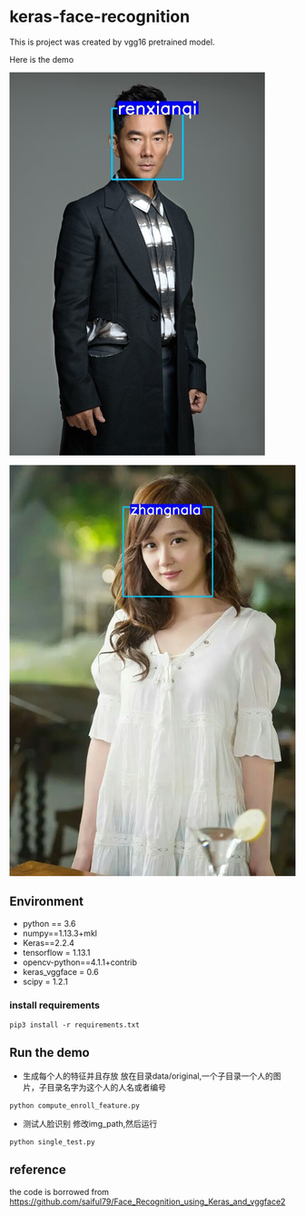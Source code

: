 # keras-face-recognition


This is project was created by vgg16 pretrained model.

 Here is the demo
 
![face identification demo](result/1.jpg "face identification demo")

![face identification demo](result/2.jpg "face identification demo")


## Environment
- python == 3.6
- numpy==1.13.3+mkl
- Keras==2.2.4
- tensorflow = 1.13.1  
- opencv-python==4.1.1+contrib
- keras_vggface = 0.6  
- scipy = 1.2.1


### install requirements
```
pip3 install -r requirements.txt
```

## Run the demo
+ 生成每个人的特征并且存放
放在目录data/original,一个子目录一个人的图片，子目录名字为这个人的人名或者编号

```
python compute_enroll_feature.py
```

+ 测试人脸识别
修改img_path,然后运行
```
python single_test.py
```

## reference 

the code is borrowed from  https://github.com/saiful79/Face_Recognition_using_Keras_and_vggface2
